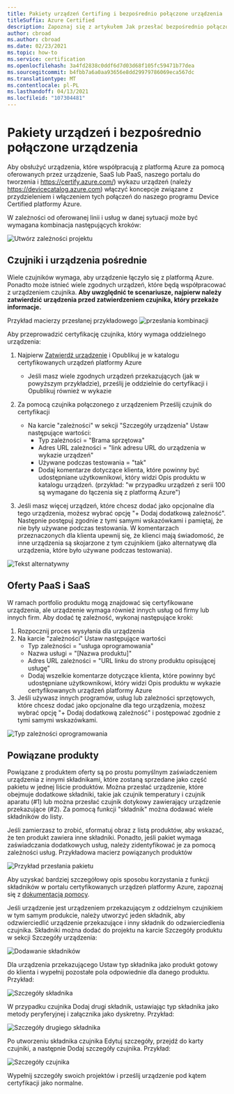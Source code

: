 ```yaml
---
title: Pakiety urządzeń Certifing i bezpośrednio połączone urządzenia
titleSuffix: Azure Certified
description: Zapoznaj się z artykułem Jak przesłać bezpośrednio połączone urządzenie w celu certyfikacji.
author: cbroad
ms.author: cbroad
ms.date: 02/23/2021
ms.topic: how-to
ms.service: certification
ms.openlocfilehash: 3a4fd2838c0ddf6d7d03d68f105fc59471b77dea
ms.sourcegitcommit: b4fbb7a6a0aa93656e8dd29979786069eca567dc
ms.translationtype: MT
ms.contentlocale: pl-PL
ms.lasthandoff: 04/13/2021
ms.locfileid: "107304481"
---
```

# <a name="device-bundles-and-indirectly-connected-devices"></a>Pakiety urządzeń i bezpośrednio połączone urządzenia

Aby obsłużyć urządzenia, które współpracują z platformą Azure za pomocą oferowanych przez urządzenie, SaaS lub PaaS, naszego portalu do tworzenia i https://certify.azure.com/) wykazu urządzeń (należy https://devicecatalog.azure.com) włączyć koncepcje związane z przydzieleniem i włączeniem tych połączeń do naszego programu Device Certified platformy Azure.

W zależności od oferowanej linii i usług w danej sytuacji może być wymagana kombinacja następujących kroków:


![Utwórz zależności projektu](./media/indirect-connected-device/picture-1.png )
## <a name="sensors-and-indirect-devices"></a>Czujniki i urządzenia pośrednie
Wiele czujników wymaga, aby urządzenie łączyło się z platformą Azure. Ponadto może istnieć wiele zgodnych urządzeń, które będą współpracować z urządzeniem czujnika. **Aby uwzględnić te scenariusze, najpierw należy zatwierdzić urządzenia przed zatwierdzeniem czujnika, który przekaże informacje.**

Przykład macierzy przesłanej przykładowego ![ przesłania kombinacji](./media/indirect-connected-device/picture-2.png )

Aby przeprowadzić certyfikację czujnika, który wymaga oddzielnego urządzenia:
1.  Najpierw [Zatwierdź urządzenie](https://certify.azure.com) i Opublikuj je w katalogu certyfikowanych urządzeń platformy Azure
    - Jeśli masz wiele zgodnych urządzeń przekazujących (jak w powyższym przykładzie), prześlij je oddzielnie do certyfikacji i Opublikuj również w wykazie
2.  Za pomocą czujnika połączonego z urządzeniem Prześlij czujnik do certyfikacji
    * Na karcie "zależności&quot; w sekcji &quot;Szczegóły urządzenia&quot; Ustaw następujące wartości:
        * Typ zależności = &quot;Brama sprzętowa&quot;
        * Adres URL zależności = &quot;link adresu URL do urządzenia w wykazie urządzeń&quot;
        * Używane podczas testowania = &quot;tak&quot;
        * Dodaj komentarze dotyczące klienta, które powinny być udostępniane użytkownikowi, który widzi Opis produktu w katalogu urządzeń. (przykład: &quot;w przypadku urządzeń z serii 100 są wymagane do łączenia się z platformą Azure")

3.  Jeśli masz więcej urządzeń, które chcesz dodać jako opcjonalne dla tego urządzenia, możesz wybrać opcję "+ Dodaj dodatkową zależność". Następnie postępuj zgodnie z tymi samymi wskazówkami i pamiętaj, że nie były używane podczas testowania. W komentarzach przeznaczonych dla klienta upewnij się, że klienci mają świadomość, że inne urządzenia są skojarzone z tym czujnikiem (jako alternatywę dla urządzenia, które było używane podczas testowania).

![Tekst alternatywny](./media/indirect-connected-device/picture-3.png "Typ zależności sprzętowej")

## <a name="paas-and-saas-offerings"></a>Oferty PaaS i SaaS
W ramach portfolio produktu mogą znajdować się certyfikowane urządzenia, ale urządzenie wymaga również innych usług od firmy lub innych firm. Aby dodać tę zależność, wykonaj następujące kroki:
1. Rozpocznij proces wysyłania dla urządzenia
2. Na karcie "zależności" Ustaw następujące wartości
    - Typ zależności = "usługa oprogramowania"
    - Nazwa usługi = "[Nazwa produktu]"
    - Adres URL zależności = "URL linku do strony produktu opisującej usługę"
    - Dodaj wszelkie komentarze dotyczące klienta, które powinny być udostępniane użytkownikowi, który widzi Opis produktu w wykazie certyfikowanych urządzeń platformy Azure
3. Jeśli używasz innych programów, usług lub zależności sprzętowych, które chcesz dodać jako opcjonalne dla tego urządzenia, możesz wybrać opcję "+ Dodaj dodatkową zależność" i postępować zgodnie z tymi samymi wskazówkami.

![Typ zależności oprogramowania](./media/indirect-connected-device/picture-4.png )

## <a name="bundled-products"></a>Powiązane produkty
Powiązane z produktem oferty są po prostu pomyślnym zaświadczeniem urządzenia z innymi składnikami, które zostaną sprzedane jako część pakietu w jednej liście produktów. Można przesłać urządzenie, które obejmuje dodatkowe składniki, takie jak czujnik temperatury i czujnik aparatu (#1) lub można przesłać czujnik dotykowy zawierający urządzenie przekazujące (#2). Za pomocą funkcji "składnik" można dodawać wiele składników do listy.

Jeśli zamierzasz to zrobić, sformatuj obraz z listą produktów, aby wskazać, że ten produkt zawiera inne składniki.  Ponadto, jeśli pakiet wymaga zaświadczania dodatkowych usług, należy zidentyfikować je za pomocą zależności usług.
Przykładowa macierz powiązanych produktów

![Przykład przesłania pakietu](./media/indirect-connected-device/picture-5.png )

Aby uzyskać bardziej szczegółowy opis sposobu korzystania z funkcji składników w portalu certyfikowanych urządzeń platformy Azure, zapoznaj się z [dokumentacją pomocy](./how-to-using-the-components-feature.md). 

Jeśli urządzenie jest urządzeniem przekazującym z oddzielnym czujnikiem w tym samym produkcie, należy utworzyć jeden składnik, aby odzwierciedlić urządzenie przekazujące i inny składnik do odzwierciedlenia czujnika. Składniki można dodać do projektu na karcie Szczegóły produktu w sekcji Szczegóły urządzenia:

![Dodawanie składników](./media/indirect-connected-device/picture-6.png )

Dla urządzenia przekazującego Ustaw typ składnika jako produkt gotowy do klienta i wypełnij pozostałe pola odpowiednie dla danego produktu. Przykład:

![Szczegóły składnika](./media/indirect-connected-device/picture-7.png )

W przypadku czujnika Dodaj drugi składnik, ustawiając typ składnika jako metody peryferyjnej i załącznika jako dyskretny. Przykład:

![Szczegóły drugiego składnika](./media/indirect-connected-device/picture-8.png )

Po utworzeniu składnika czujnika Edytuj szczegóły, przejdź do karty czujniki, a następnie Dodaj szczegóły czujnika. Przykład:

![Szczegóły czujnika](./media/indirect-connected-device/picture-9.png )

Wypełnij szczegóły swoich projektów i prześlij urządzenie pod kątem certyfikacji jako normalne.

